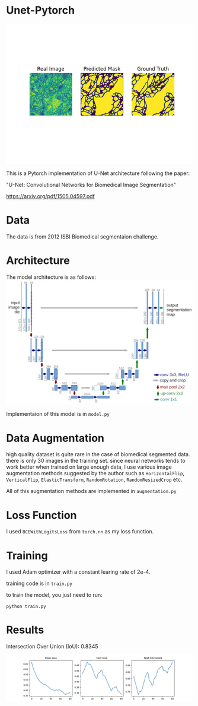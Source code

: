 # Unet-Pytorch

<img src="images/prediction.png">

This is a Pytorch implementation of U-Net architecture following the paper:

 "U-Net: Convolutional Networks for Biomedical Image Segmentation"

 https://arxiv.org/pdf/1505.04597.pdf


# Data
The data is from 2012 ISBI Biomedical segmentaion challenge.

# Architecture
The model architecture is as follows:
<img src="images/unet-architecture.png">

Implementaion of this model is in `model.py`

# Data Augmentation
high quality dataset is quite rare in the case of biomedical segmented data.
there is only 30 images in the training set.
since neural networks tends to work better when trained on large enough data, I use various image augmentation methods suggested by the author such as `HorizontalFlip`, `VerticalFlip`, `ElasticTransform`, `RandomRotation`, `RandomResizedCrop` etc.

All of this augmentation methods are implemented in `augmentation.py`

# Loss Function

I used `BCEWithLogitsLoss` from `torch.nn` as my loss function.

# Training
I used Adam optimizer with a constant learing rate of 2e-4.

training code is in `train.py`

to train the model, you just need to run:
```
python train.py
```

# Results
Intersection Over Union (IoU): 0.8345

<img src="images/losses_plot.png">